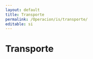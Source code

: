 ```yaml
---
layout: default
title: Transporte
permalink: /Operacion/is/transporte/
editable: si
---
```


# Transporte

